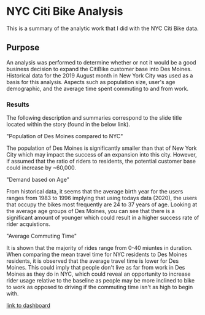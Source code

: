 # NYC Citi Bike Analysis 
This is a summary of the analytic work that I did with the NYC Citi Bike data.
## Purpose
An analysis was performed to determine whether or not it would be a good business decision to expand the CitiBike customer base into Des Moines. Historical data for the 2019 August month in New York City was used as a basis for this analysis. Aspects such as population size, user's age demographic, and the average time spent commuting to and from work. 
### Results
The following description and summaries correspond to the slide title located within the story (found in the below link). 

"Population of Des Moines compared to NYC"

The population of Des Moines is significantly smaller than that of New York City which may impact the success of an expansion into this city. However, if assumed that the ratio of riders to residents, the potential customer base could increase by ~60,000. 

"Demand based on Age"

From historical data, it seems that the average birth year for the users ranges from 1983 to 1996 implying that using todays data (2020), the users that occupy the bikes most frequently are 24 to 37 years of age. Looking at the average age groups of Des Moines, you can see that there is a significant amount of younger which could result in a higher success rate of rider acquistions. 

"Average Commuting Time"

It is shown that the majority of rides range from 0-40 miuntes in duration. When comparing the mean travel time for NYC residents to Des Moines residents, it is observed that the average travel time is lower for Des Moines. This could imply that people don't live as far from work in Des Moines as they do in NYC, which could reveal an opportunity to increase rider usage relative to the baseline as people may be more inclined to bike to work as opposed to driving if the commuting time isn't as high to begin with. 

[link to dashboard](https://public.tableau.com/shared/TR4WF63P4?:display_count=y&:origin=viz_share_link "link to dashboard")
